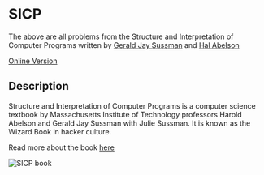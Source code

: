 # SICP

The above are all problems from the Structure and 
Interpretation of Computer Programs written by 
[Gerald Jay Sussman](https://en.wikipedia.org/wiki/Gerald_Jay_Sussman) 
and [Hal Abelson](https://en.wikipedia.org/wiki/Hal_Abelson)

[Online Version](https://mitpress.mit.edu/sites/default/files/sicp/full-text/book/book.html)

##  Description

Structure and Interpretation of Computer Programs 
is a computer science textbook by 
Massachusetts Institute of Technology professors 
Harold Abelson and Gerald Jay Sussman with Julie Sussman. 
It is known as the Wizard Book in hacker culture.

Read more about the book [here](https://en.wikipedia.org/wiki/Structure_and_Interpretation_of_Computer_Programs)


![SICP book](https://upload.wikimedia.org/wikipedia/commons/9/9d/SICP_cover.jpg)